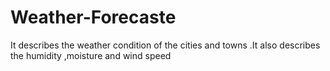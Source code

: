 # Weather-Forecaste
It describes the weather condition of the cities and towns .It also describes the humidity ,moisture and wind speed
